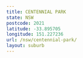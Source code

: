 ```yaml
---
title: CENTENNIAL PARK
state: NSW
postcode: 2021
latitude: -33.895705
longitude: 151.227236
url: /nsw/centennial-park/
layout: suburb
---
```

